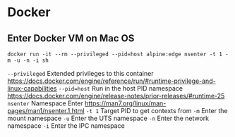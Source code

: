 # Docker

## Enter Docker VM on Mac OS

```shell
docker run -it --rm --privileged --pid=host alpine:edge nsenter -t 1 -m -u -n -i sh
```

`--privileged` Extended privileges to this container https://docs.docker.com/engine/reference/run/#runtime-privilege-and-linux-capabilities
`--pid=host` Run in the host PID namespace https://docs.docker.com/engine/release-notes/prior-releases/#runtime-25
`nsenter` Namespace Enter https://man7.org/linux/man-pages/man1/nsenter.1.html
`-t 1` Target PID to get contexts from
`-m` Enter the mount namespace
`-u` Enter the UTS namespace
`-n` Enter the network namespace
`-i` Enter the IPC namespace
